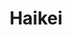 ---
title: 'Haikei'
description: 'SVG and PNG Patterns Generator.'
link: 'https://app.haikei.app/'
imageURL: 'https://res.cloudinary.com/dc6mrv5cb/image/upload/v1700074567/personal-resources/images/app.haikei.app__ccrptl.png'
---